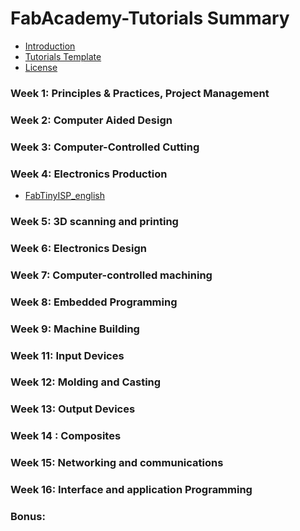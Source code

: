 # FabAcademy-Tutorials Summary
* [Introduction](README.md)
* [Tutorials Template](template.md)
* [License](LICENSE.md)

### Week 1: Principles & Practices, Project Management

### Week 2: Computer Aided Design

### Week 3: Computer-Controlled Cutting

### Week 4: Electronics Production
* [FabTinyISP_english](week4_electronic_production/fabtinyisp_english.md)
### Week 5: 3D scanning and printing

### Week 6: Electronics Design

### Week 7: Computer-controlled machining

### Week 8: Embedded Programming

### Week 9: Machine Building

### Week 11: Input Devices

### Week 12: Molding and Casting

### Week 13: Output Devices

### Week 14 : Composites

### Week 15: Networking and communications

### Week 16: Interface and application Programming

### Bonus:
